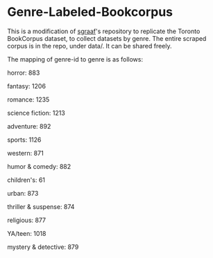 # Genre-Labeled-Bookcorpus

This is a modification of [sgraaf](https://github.com/sgraaf)'s repository to replicate the Toronto BookCorpus dataset, to collect datasets by genre. The entire scraped corpus is in the repo, under data/. It can be shared freely.

The mapping of genre-id to genre is as follows: 

horror: 883

fantasy: 1206

romance: 1235

science fiction: 1213

adventure: 892

sports: 1126

western: 871

humor & comedy: 882

children's: 61

urban: 873

thriller & suspense: 874

religious: 877

YA/teen: 1018

mystery & detective: 879
